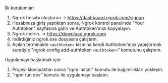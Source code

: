 İlk kurulumlar:
1. Ngrok hesabı oluşturun -> https://dashboard.ngrok.com/signup
2. Hesabınıza giriş yaptıktan sonra, Ngrok kontrol panelinde "Your Authtoken" sayfasına gidin ve Authtoken'ınızı kopyalayın.
3. Ngrok indirin. -> https://download.ngrok.com
4. İndirdiğiniz ngrok.exe dosyasını çalıştırın.
5. Açılan terminalde `<authtoken>` kısmına kendi Authtoken'ınızı yapıştırmak suretiyle
    "ngrok config add-authtoken `<authtoken>`" komutunu çalıştırın.

Uygulamayı başlatmak için:
1. Projeyi klonladıktan sonra "npm install" komutu ile bağımlılıkları yükleyin.
2. "npm run dev" komutu ile uygulamayı başlatın.